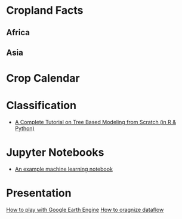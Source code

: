 # Cropland Facts
## Africa
## Asia
# Crop Calendar


# Classification
- [A Complete Tutorial on Tree Based Modeling from Scratch (in R & Python)](https://www.analyticsvidhya.com/blog/2016/04/complete-tutorial-tree-based-modeling-scratch-in-python/)

# Jupyter Notebooks

- [An example machine learning notebook](http://nbviewer.jupyter.org/github/rhiever/Data-Analysis-and-Machine-Learning-Projects/blob/master/example-data-science-notebook/Example%20Machine%20Learning%20Notebook.ipynb)




# Presentation
[How to play with Google Earth Engine]()
[How to oragnize dataflow](https://rawgit.com/suredream/geenotebook/master/markdown/flow.html#/)